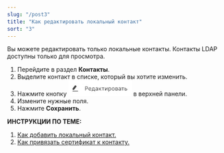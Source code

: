 ```yaml
---
slug: "/post3"
title: "Как редактировать локальный контакт"
sort: "3"
---
```


Вы можете редактировать только локальные контакты. Контакты LDAP доступны только для просмотра.

1. Перейдите в раздел **Контакты**.
2. Выделите контакт в списке, который вы хотите изменить.
3. Нажмите кнопку   ![edit-contact.jpg](./images/edit-contact.jpg "Редактировать контакт") в верхней панели.
4. Измените нужные поля.
5. Нажмите **Сохранить**.

**ИНСТРУКЦИИ ПО ТЕМЕ:**
1. [Как добавить локальный контакт.](docs\v3.0-Beta\006-contacts\add-contact.md)
2. [Как привязать сертификат к контакту.](docs\v3.0-Beta\006-contacts\link-contact-cert.md)
